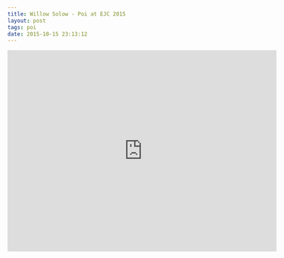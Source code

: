 ```yaml
---
title: Willow Solow - Poi at EJC 2015
layout: post
tags: poi
date: 2015-10-15 23:13:12
---
```

<iframe width="603" height="452" src="https://www.youtube.com/embed/poVGQeiDAPs" frameborder="0" allowfullscreen="true"></iframe>
